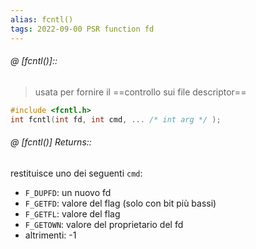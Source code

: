 ```yaml
---
alias: fcntl()
tags: 2022-09-00 PSR function fd
---
```


###### @ [fcntl()]::
> usata per fornire il ==controllo sui file descriptor==

```c
#include <fcntl.h>
int fcntl(int fd, int cmd, ... /* int arg */ );
```
<!--ID: 1670236970378-->



###### @ [fcntl()] Returns::
 restituisce uno dei seguenti `cmd`:
- `F_DUPFD`: un nuovo fd
- `F_GETFD`: valore del flag (solo con bit più bassi)
- `F_GETFL`: valore del flag
- `F_GETOWN`: valore del proprietario del fd
- altrimenti: -1
<!--ID: 1670236970382-->
